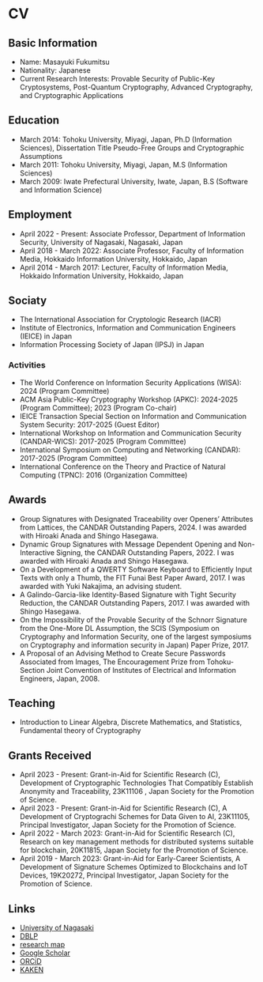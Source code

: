 # CV

## Basic Information

* Name: Masayuki Fukumitsu
* Nationality: Japanese
* Current Research Interests: Provable Security of Public-Key Cryptosystems, Post-Quantum Cryptography, Advanced Cryptography, and Cryptographic Applications

## Education

* March 2014: Tohoku University, Miyagi, Japan, Ph.D (Information Sciences), Dissertation Title Pseudo-Free Groups and Cryptographic Assumptions
* March 2011: Tohoku University, Miyagi, Japan, M.S (Information Sciences)
* March 2009: Iwate Prefectural University, Iwate, Japan, B.S (Software and Information Science)

## Employment

* April 2022 - Present: Associate Professor, Department of Information Security, University of Nagasaki, Nagasaki, Japan
* April 2018 - March 2022: Associate Professor, Faculty of Information Media, Hokkaido Information University, Hokkaido, Japan
* April 2014 - March 2017: Lecturer, Faculty of Information Media, Hokkaido Information University, Hokkaido, Japan

## Sociaty

* The International Association for Cryptologic Research (IACR)
*  Institute of Electronics, Information and Communication Engineers (IEICE) in Japan
* Information Processing Society of Japan (IPSJ) in Japan

### Activities

* The World Conference on Information Security Applications (WISA): 2024 (Program Committee)
* ACM Asia Public-Key Cryptography Workshop (APKC): 2024-2025 (Program Committee); 2023 (Program Co-chair)
* IEICE Transaction Special Section on Information and Communication System Security: 2017-2025 (Guest Editor)
* International Workshop on Information and Communication Security (CANDAR-WICS): 2017-2025 (Program Committee)
* International Symposium on Computing and Networking (CANDAR): 2017-2025 (Program Committee)
* International Conference on the Theory and Practice of Natural Computing (TPNC): 2016 (Organization Committee)

## Awards

* Group Signatures with Designated Traceability over Openers’ Attributes from Lattices, the CANDAR Outstanding Papers, 2024. I was awarded with Hiroaki Anada and Shingo Hasegawa.
* Dynamic Group Signatures with Message Dependent Opening and Non-Interactive Signing, the CANDAR Outstanding Papers, 2022. I was awarded with Hiroaki Anada and Shingo Hasegawa.
* On a Development of a QWERTY Software Keyboard to Efficiently Input Texts with only a Thumb, the FIT Funai Best Paper Award, 2017. I was awarded with Yuki Nakajima, an advising student.
* A Galindo-Garcia-like Identity-Based Signature with Tight Security Reduction, the CANDAR Outstanding Papers, 2017. I was awarded with Shingo Hasegawa.
* On the Impossibility of the Provable Security of the Schnorr Signature from the One-More DL Assumption, the SCIS (Symposium on Cryptography and Information Security, one of the largest symposiums on Cryptography and information security in Japan) Paper Prize, 2017.
* A Proposal of an Advising Method to Create Secure Passwords Associated from Images, The Encouragement Prize from Tohoku-Section Joint Convention of Institutes of Electrical and Information Engineers, Japan, 2008.

## Teaching

* Introduction to Linear Algebra, Discrete Mathematics, and Statistics, Fundamental theory of Cryptography

## Grants Received

* April 2023 - Present: Grant-in-Aid for Scientific Research (C), Development of Cryptographic Technologies That Compatibly Establish Anonymity and Traceability, 23K11106 , Japan Society for the Promotion of Science.
* April 2023 - Present: Grant-in-Aid for Scientific Research (C), A Development of Cryptograchi Schemes for Data Given to AI, 23K11105, Principal Investigator, Japan Society for the Promotion of Science.
* April 2022 - March 2023: Grant-in-Aid for Scientific Research (C), Research on key management methods for distributed systems suitable for blockchain, 20K11815, Japan Society for the Promotion of Science.
* April 2019 - March 2023: Grant-in-Aid for Early-Career Scientists, A Development of Signature Schemes Optimized to Blockchains and IoT Devices, 19K20272, Principal Investigator, Japan Society for the Promotion of Science.

## Links

* [University of Nagasaki](https://sun.ac.jp/researchinfo/fuku-masa/)
* [DBLP](https://dblp.org/pid/34/8102.html)
* [research map](https://researchmap.jp/masayuki_fukumitsu)
* [Google Scholar](https://scholar.google.com/citations?user=mchg6CYAAAAJ&hl=ja)
* [ORCiD](https://orcid.org/0000-0001-7471-4477)
* [KAKEN](https://nrid.nii.ac.jp/ja/nrid/1000010736119/)


